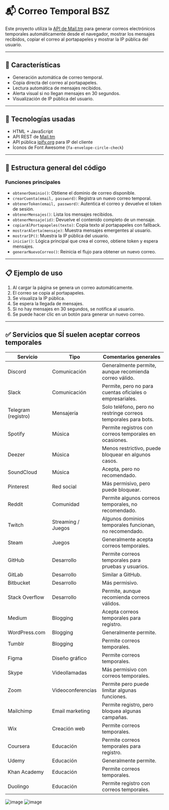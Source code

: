 # 📬 Correo Temporal BSZ

Este proyecto utiliza la [API de Mail.tm](https://docs.mail.tm/) para generar correos electrónicos temporales automáticamente desde el navegador, mostrar los mensajes recibidos, copiar el correo al portapapeles y mostrar la IP pública del usuario.

---

## 🚀 Características

- Generación automática de correo temporal.
- Copia directa del correo al portapapeles.
- Lectura automática de mensajes recibidos.
- Alerta visual si no llegan mensajes en 30 segundos.
- Visualización de IP pública del usuario.

---

## 🔧 Tecnologías usadas

- HTML + JavaScript
- API REST de [Mail.tm](https://mail.tm/)
- API pública [ipify.org](https://www.ipify.org/) para IP del cliente
- Íconos de Font Awesome (`fa-envelope-circle-check`)

---

## 📂 Estructura general del código

### Funciones principales

- `obtenerDominio()`: Obtiene el dominio de correo disponible.
- `crearCuenta(email, password)`: Registra un nuevo correo temporal.
- `obtenerToken(email, password)`: Autentica el correo y devuelve el token de sesión.
- `obtenerMensajes()`: Lista los mensajes recibidos.
- `obtenerMensaje(id)`: Devuelve el contenido completo de un mensaje.
- `copiarAlPortapapeles(texto)`: Copia texto al portapapeles con fallback.
- `mostrarAlerta(mensaje)`: Muestra mensajes emergentes al usuario.
- `mostrarIP()`: Muestra la IP pública del usuario.
- `iniciar()`: Lógica principal que crea el correo, obtiene token y espera mensajes.
- `generarNuevoCorreo()`: Reinicia el flujo para obtener un nuevo correo.

---

## 📋 Ejemplo de uso

1. Al cargar la página se genera un correo automáticamente.
2. El correo se copia al portapapeles.
3. Se visualiza la IP pública.
4. Se espera la llegada de mensajes.
5. Si no hay mensajes en 30 segundos, se notifica al usuario.
6. Se puede hacer clic en un botón para generar un nuevo correo.

---

## ✅ Servicios que SÍ suelen aceptar correos temporales

| Servicio           | Tipo                | Comentarios generales                                                              |
|--------------------|---------------------|-------------------------------------------------------------------------------------|
| Discord            | Comunicación        | Generalmente permite, aunque recomienda correo válido.                             |
| Slack              | Comunicación        | Permite, pero no para cuentas oficiales o empresariales.                           |
| Telegram (registro)| Mensajería          | Solo teléfono, pero no restringe correos temporales para bots.                     |
| Spotify            | Música              | Permite registros con correos temporales en ocasiones.                             |
| Deezer             | Música              | Menos restrictivo, puede bloquear en algunos casos.                                |
| SoundCloud         | Música              | Acepta, pero no recomendado.                                                       |
| Pinterest          | Red social          | Más permisivo, pero puede bloquear.                                                |
| Reddit             | Comunidad           | Permite algunos correos temporales, no recomendado.                                |
| Twitch             | Streaming / Juegos  | Algunos dominios temporales funcionan, no recomendado.                             |
| Steam              | Juegos              | Generalmente acepta correos temporales.                                            |
| GitHub             | Desarrollo          | Permite correos temporales para pruebas y usuarios.                                |
| GitLab             | Desarrollo          | Similar a GitHub.                                                                  |
| Bitbucket          | Desarrollo          | Más permisivo.                                                                     |
| Stack Overflow     | Desarrollo          | Permite, aunque recomienda correos válidos.                                        |
| Medium             | Blogging            | Acepta correos temporales para registro.                                           |
| WordPress.com      | Blogging            | Generalmente permite.                                                              |
| Tumblr             | Blogging            | Permite correos temporales.                                                        |
| Figma              | Diseño gráfico      | Permite correos temporales.                                                        |
| Skype              | Videollamadas       | Más permisivo con correos temporales.                                              |
| Zoom               | Videoconferencias   | Permite pero puede limitar algunas funciones.                                      |
| Mailchimp          | Email marketing     | Permite registro, pero bloquea algunas campañas.                                   |
| Wix                | Creación web        | Permite correos temporales.                                                        |
| Coursera           | Educación           | Permite correos temporales para registro.                                          |
| Udemy              | Educación           | Generalmente permite.                                                              |
| Khan Academy       | Educación           | Permite correos temporales.                                                        |
| Duolingo           | Educación           | Permite registro con correos temporales.                                           |

![image](https://github.com/user-attachments/assets/35d8a7c2-add8-4ef7-a876-d65aaa6d3ccb)
![image](https://github.com/user-attachments/assets/84079fb7-d041-4e7b-b45c-56711f755cac)
